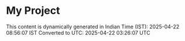 # My Project

This content is dynamically generated in Indian Time (IST): 2025-04-22 08:56:07 IST
Converted to UTC: 2025-04-22 03:26:07 UTC
